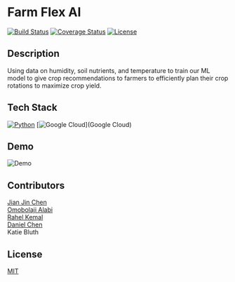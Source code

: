 # Farm Flex AI 

[![Build Status](https://img.shields.io/travis/username/reponame.svg?style=flat-square)](https://travis-ci.org/username/reponame)
[![Coverage Status](https://img.shields.io/coveralls/username/reponame.svg?style=flat-square)](https://coveralls.io/github/username/reponame)
[![License](https://img.shields.io/github/license/isayahc/python-sample-template.svg?style=flat-square)](LICENSE)

## Description

Using data on humidity, soil nutrients, and temperature to train our ML model to give crop recommendations to farmers to efficiently plan 
their crop rotations to maximize crop yield.  

## Tech Stack 
[![Python](https://img.shields.io/badge/Python-grey?style=for-the-badge&logo=Python)](Python)
[![Google Cloud](https://img.shields.io/badge/Google%20Cloud-grey?style=for-the-badge&logo=googlecloud)](Google Cloud)


## Demo

![Demo](https://github.com/isayahc/Crop-AI/assets/122761865/a7f14b15-1c8b-4637-933f-6c22a360ce72)

## Contributors
[Jian Jin Chen](https://github.com/JJC3321) <br />
[Omobolaji Alabi](https://github.com/SlinkyWalnut) <br />
[Rahel Kemal](https://github.com/rahelskemal) <br />
[Daniel Chen](https://github.com/dchen024) <br />
Katie Bluth

## License

[MIT](LICENSE)
